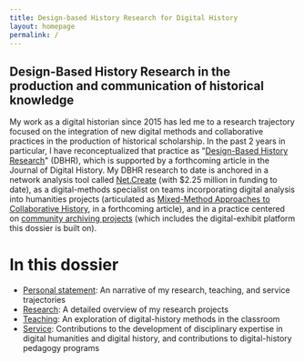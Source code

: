 ```yaml
---
title: Design-based History Research for Digital History
layout: homepage
permalink: /
---
```


## Design-Based History Research in the production and communication of historical knowledge

My work as a digital historian since 2015 has led me to a research trajectory focused on the integration of new digital methods and collaborative practices in the production of historical scholarship. In the past 2 years in particular, I have reconceptualized that practice as "[Design-Based History Research](/research)" (DBHR), which is supported by a forthcoming article in the Journal of Digital History. My DBHR research to date is anchored in a network analysis tool called [Net.Create]() (with $2.25 million in funding to date), as a digital-methods specialist on teams incorporating digital analysis into humanities projects (articulated as [Mixed-Method Approaches to Collaborative History](), in a forthcoming article), and in a practice centered on [community archiving projects]() (which includes the digital-exhibit platform this dossier is built on).


<!-- ## NOTES TO ME:

1. WHY IDAH? IDAH offers a wide view of digital-arts-and-humanities needs and a more clear understanding of where history needs and non-history disciplinary humanities needs overlap and don't, so I can prioritize. It also means there's a platform for making the tool-building work visible outside of history, both on IU's campus and beyond. DH is a collaborative discipline, DBHR is built around that collaboration, as are Net.Create and the Community-Archive project.
1. PUBLICATION AND EVIDENCE PRESENTATION: right-hand column like footnotes in AHR piece?
1. HIGHLIGHTS AND TABLE OF CONTENTS

## Main page:
- Highlights
- Short research intro and case study section
- Links to scholarly contributions in research, teaching and service (as boxes with short captions)

## Research
- Link back to short intro and case study
- Filter buttons by project
- Project boxes
- Timeline of research (CV essentially)

## Teaching
- Short intro with "research influences teaching and vice versa"
- Filter buttons by research project to show overlap between research and teaching
- Project boxes by course type
- Timeline of courses taught (CV essentially)

## Service
- Short intro
- Filter buttons by research project to show overlap between research and service
- Project boxes by major service duty
- Timeline of service (CV essentially)

-->

# In this dossier

- [Personal statement](/casestudy): An narrative of my research, teaching, and service trajectories
- [Research](/research): A detailed overview of my research projects
- [Teaching](/teaching): An exploration of digital-history methods in the classroom
- [Service](/service): Contributions to the development of disciplinary expertise in digital humanities and digital history, and contributions to digital-history pedagogy programs